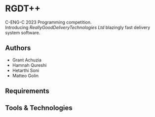 # RGDT++

C-ENG-C 2023 Programming competition.  
Introducing *ReallyGoodDeliveryTechnologies Ltd* blazingly fast delivery system software.

## Authors

- Grant Achuzia
- Hamnah Qureshi
- Hetarthi Soni
- Matteo Golin

## Requirements

## Tools & Technologies
